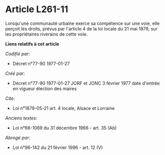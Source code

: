 # Article L261-11

Lorsqu'une communauté urbaine exerce sa compétence sur une voie, elle perçoit les droits, prévus par l'article 4 de la loi
locale du 21 mai 1879, sur les propriétaires riverains de cette voie.

**Liens relatifs à cet article**

_Codifié par_:

  - Décret n°77-90 1977-01-27

_Créé par_:

  - Décret n°77-90 1977-01-27 JORF et JONC 3 février 1977 date d'entrée en vigueur élection des maires

_Cite_:

  - Loi n°1879-05-21 art. 4 locale, Alsace et Lorraine

_Anciens textes_:

  - Loi n°66-1069 du 31 décembre 1966 - art. 35 (Ab)

_Abrogé par_:

  - Loi n°96-142 du 21 février 1996 - art. 12 (V)
